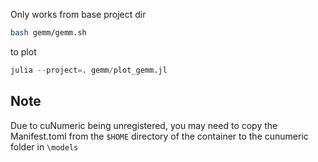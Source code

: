 Only works from base project dir
```bash
bash gemm/gemm.sh
```

to plot
```julia
julia --project=. gemm/plot_gemm.jl 
```

## Note
Due to cuNumeric being unregistered, you may need to copy the Manifest.toml from the ```$HOME``` directory of the container to the cunumeric folder in ```\models```